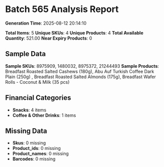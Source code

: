 # Batch 565 Analysis Report

**Generation Time**: 2025-08-12 20:14:10

**Total Items**: 5
**Unique SKUs**: 4
**Unique Products**: 4
**Total Available Quantity**: 521.00
**Near Expiry Products**: 0

## Sample Data
**Sample SKUs**: 8975909, 1480032, 8975372, 21244493
**Sample Products**: Breadfast Roasted Salted Cashews (180g), Abu Auf Turkish Coffee Dark Plain (250g) , Breadfast Roasted Salted Almonds (175g), Breadfast Wafer Rolls - Coconut & Milk (35 pcs)

## Financial Categories
- **Snacks**: 4 items
- **Coffee & Other Drinks**: 1 items

## Missing Data
- **Skus**: 0 missing
- **Product_ids**: 0 missing
- **Product_names**: 0 missing
- **Barcodes**: 0 missing
